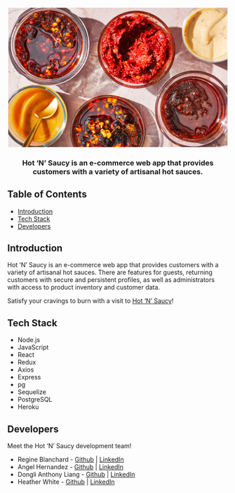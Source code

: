 <p align="center">
  <img width="500px" src="public/landingPage.jpg" alt="Simple, natural, hot sauce">
</p>
<h3 align="center">
Hot ‘N’ Saucy is an e-commerce web app that provides customers with a variety of artisanal hot sauces.
</h3>


## Table of Contents

- [Introduction](#introduction)
- [Tech Stack](#tech-stack)
- [Developers](#developers)

<!-- - [Features](#features) -->
<!-- - [Fork This Repo](#fork-this-repo) -->

## Introduction

Hot ‘N’ Saucy is an e-commerce web app that provides customers with a variety of artisanal hot sauces.  There are features for guests, returning customers with secure and persistent profiles, as well as administrators with access to product inventory and customer data. 

Satisfy your cravings to burn with a visit to [Hot ‘N’ Saucy](https://hotnsaucy.herokuapp.com/)!

## Tech Stack

- Node.js
- JavaScript
- React
- Redux
- Axios
- Express
- pg
- Sequelize
- PostgreSQL
- Heroku

<!-- ## Features

### App Features

- ***Secure & Persistent Login:*** Provide customers with a safe and secure shopping experience

### Technical Features

- ***Secure & persistent registration/login:*** Guest registration and user login with email & password. User data is safe and secure using bcrypt and jsonwebtokens. -->

## Developers

Meet the Hot ‘N’ Saucy development team!

- Regine Blanchard - [Github](https://github.com/rblanchard719) | [LinkedIn](https://www.linkedin.com/in/regineblanchard719/)
- Angel Hernandez - [Github](https://github.com/am-hernandez) | [LinkedIn](https://www.linkedin.com/in/angel-m-hernandez/)
- Dongli Anthony Liang - [Github](https://github.com/AnthonyLiang1117) | [LinkedIn](https://www.linkedin.com/in/dongli-liang/)
- Heather White - [Github](https://github.com/HTHR-WHT) | [LinkedIn](https://www.linkedin.com/in/heather-white-nyc/)

<!-- ## Fork This Repo

Fork and clone this repo. Then, `npm install`. -->


<!-- # FS-App-Template

## Setup

To use this as boilerplate, you'll need to take the following steps:

* Don't fork or clone this repo! Instead, create a new, empty
  directory on your machine and `git init` (or create an empty repo on
  Github and clone it to your local machine)

* Now you will have to add the fs-app-template as a remote and merge it into your own repository.

```
git remote add boilermaker git@github.com:FullstackAcademy/fs-app-template.git
git fetch boilermaker
git merge boilermaker/main
git branch -m master main
```

## Customize

Now that you've got the code, follow these steps to get acclimated:

* Update project name and description in `package.json`
* `npm install`
* Create two postgres databases (`MY_APP_NAME` should match the `name`
  parameter in `package.json`):
* These commands will create both your **development** and **test** databases

```
createdb <YOUR APP NAME HERE FROM package.json>
createdb <YOUR APP NAME HERE FROM package.json>-test
```

* By default, running `npm test` will use your test database, while
  regular development uses development database

## Start

Sync and seed your database by running `npm run seed`. Running `npm run start:dev` will make great things happen!

- start:dev will both start your server and build your client side files using webpack
- start:dev:logger is the same as start:dev, but you will see your SQL queries (can be helpful for debugging)
- start:dev:seed will start your server and also seed your database (this is useful when you are making schema changes and you don't want to run your seed script separately)


### Heroku

1.  Set up the [Heroku command line tools][heroku-cli]
2.  `heroku login`
3.  Add a git remote for heroku:

[heroku-cli]: https://devcenter.heroku.com/articles/heroku-cli

* **If you are creating a new app...**

  1.  `heroku create` or `heroku create your-app-name` if you have a
      name in mind.
  2.  `heroku config:set JWT=<your secret here!>` to set a secret for JWT signing

Database Setup

  3.  `heroku addons:create heroku-postgresql:hobby-dev` to add
      ("provision") a postgres database to your heroku dyno (This creates your production database)

  4.  `heroku config:set SEED=true` to get heroku to sync and seed your database

  5.   note everytime your app restarts, the database tables will be dropped and re-created. To avoid this you can `config:unset SEED`


* **If you already have a Heroku app...**

  1.  `heroku git:remote your-app-name` You'll need to be a
      collaborator on the app.


Now, you should be deployed! -->
